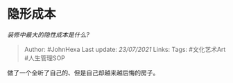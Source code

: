 # 隐形成本
*装修中最大的隐性成本是什么?*

> Author: #JohnHexa
Last update: *23/07/2021* 
Links: 
Tags: #文化艺术Art #人生管理SOP  


 
做了一个全听了自己的、但是自己却越来越后悔的房子。



